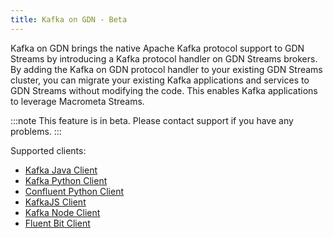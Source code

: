 ```yaml
---
title: Kafka on GDN - Beta
---
```


Kafka on GDN brings the native Apache Kafka protocol support to GDN Streams by introducing a Kafka protocol handler on GDN Streams brokers. By adding the Kafka on GDN protocol handler to your existing GDN Streams cluster, you can migrate your existing Kafka applications and services to GDN Streams without modifying the code. This enables Kafka applications to leverage Macrometa Streams.

:::note
This feature is in beta. Please contact support if you have any problems.
:::

Supported clients:

- [Kafka Java Client](kafka-java-client.md)
- [Kafka Python Client](kafka-python-client.md)
- [Confluent Python Client](confluent-python-client.md)
- [KafkaJS Client](kafkajs-client.md)
- [Kafka Node Client](kafka-nodejs-client.md)
- [Fluent Bit Client](fluent-bit-client.md)

